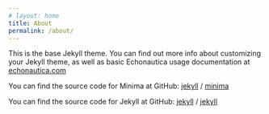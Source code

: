 ```yaml
---
# layout: home
title: About
permalink: /about/
---
```


This is the base Jekyll theme. You can find out more info about customizing your Jekyll theme, as well as basic Echonautica usage documentation at [echonautica.com](https://echonautica.com/)

You can find the source code for Minima at GitHub:
[jekyll][jekyll-organization] /
[minima](https://github.com/jekyll/minima)

You can find the source code for Jekyll at GitHub:
[jekyll][jekyll-organization] /
[jekyll](https://github.com/jekyll/jekyll)


[jekyll-organization]: https://github.com/jekyll
